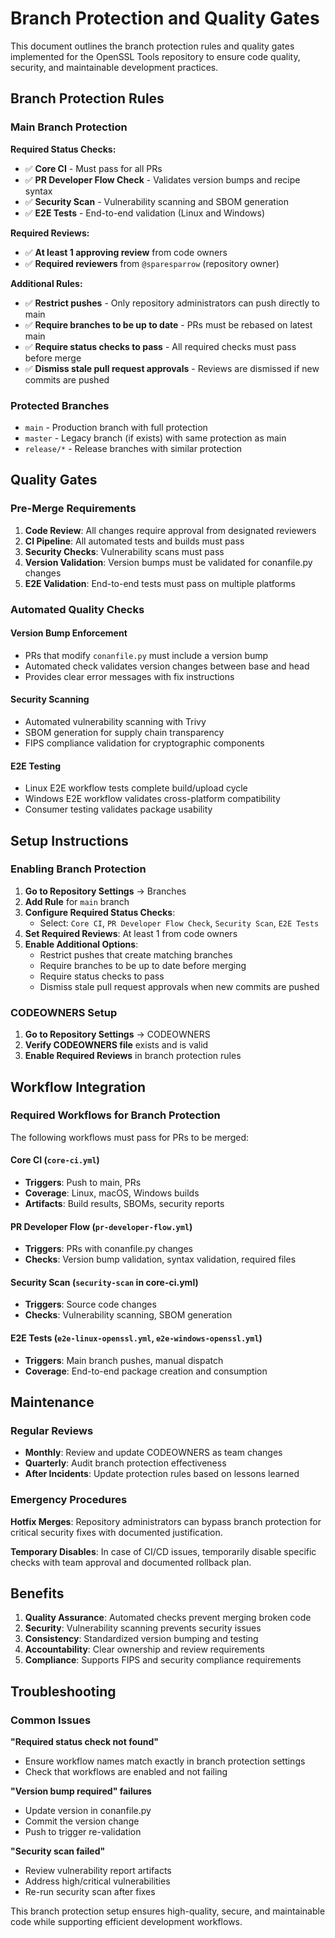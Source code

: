 # Branch Protection and Quality Gates

This document outlines the branch protection rules and quality gates implemented for the OpenSSL Tools repository to ensure code quality, security, and maintainable development practices.

## Branch Protection Rules

### Main Branch Protection

**Required Status Checks:**
- ✅ **Core CI** - Must pass for all PRs
- ✅ **PR Developer Flow Check** - Validates version bumps and recipe syntax
- ✅ **Security Scan** - Vulnerability scanning and SBOM generation
- ✅ **E2E Tests** - End-to-end validation (Linux and Windows)

**Required Reviews:**
- ✅ **At least 1 approving review** from code owners
- ✅ **Required reviewers** from `@sparesparrow` (repository owner)

**Additional Rules:**
- ✅ **Restrict pushes** - Only repository administrators can push directly to main
- ✅ **Require branches to be up to date** - PRs must be rebased on latest main
- ✅ **Require status checks to pass** - All required checks must pass before merge
- ✅ **Dismiss stale pull request approvals** - Reviews are dismissed if new commits are pushed

### Protected Branches

- `main` - Production branch with full protection
- `master` - Legacy branch (if exists) with same protection as main
- `release/*` - Release branches with similar protection

## Quality Gates

### Pre-Merge Requirements

1. **Code Review**: All changes require approval from designated reviewers
2. **CI Pipeline**: All automated tests and builds must pass
3. **Security Checks**: Vulnerability scans must pass
4. **Version Validation**: Version bumps must be validated for conanfile.py changes
5. **E2E Validation**: End-to-end tests must pass on multiple platforms

### Automated Quality Checks

#### Version Bump Enforcement
- PRs that modify `conanfile.py` must include a version bump
- Automated check validates version changes between base and head
- Provides clear error messages with fix instructions

#### Security Scanning
- Automated vulnerability scanning with Trivy
- SBOM generation for supply chain transparency
- FIPS compliance validation for cryptographic components

#### E2E Testing
- Linux E2E workflow tests complete build/upload cycle
- Windows E2E workflow validates cross-platform compatibility
- Consumer testing validates package usability

## Setup Instructions

### Enabling Branch Protection

1. **Go to Repository Settings** → Branches
2. **Add Rule** for `main` branch
3. **Configure Required Status Checks**:
   - Select: `Core CI`, `PR Developer Flow Check`, `Security Scan`, `E2E Tests`
4. **Set Required Reviews**: At least 1 from code owners
5. **Enable Additional Options**:
   - Restrict pushes that create matching branches
   - Require branches to be up to date before merging
   - Require status checks to pass
   - Dismiss stale pull request approvals when new commits are pushed

### CODEOWNERS Setup

1. **Go to Repository Settings** → CODEOWNERS
2. **Verify CODEOWNERS file** exists and is valid
3. **Enable Required Reviews** in branch protection rules

## Workflow Integration

### Required Workflows for Branch Protection

The following workflows must pass for PRs to be merged:

#### Core CI (`core-ci.yml`)
- **Triggers**: Push to main, PRs
- **Coverage**: Linux, macOS, Windows builds
- **Artifacts**: Build results, SBOMs, security reports

#### PR Developer Flow (`pr-developer-flow.yml`)
- **Triggers**: PRs with conanfile.py changes
- **Checks**: Version bump validation, syntax validation, required files

#### Security Scan (`security-scan` in core-ci.yml)
- **Triggers**: Source code changes
- **Checks**: Vulnerability scanning, SBOM generation

#### E2E Tests (`e2e-linux-openssl.yml`, `e2e-windows-openssl.yml`)
- **Triggers**: Main branch pushes, manual dispatch
- **Coverage**: End-to-end package creation and consumption

## Maintenance

### Regular Reviews

- **Monthly**: Review and update CODEOWNERS as team changes
- **Quarterly**: Audit branch protection effectiveness
- **After Incidents**: Update protection rules based on lessons learned

### Emergency Procedures

**Hotfix Merges**: Repository administrators can bypass branch protection for critical security fixes with documented justification.

**Temporary Disables**: In case of CI/CD issues, temporarily disable specific checks with team approval and documented rollback plan.

## Benefits

1. **Quality Assurance**: Automated checks prevent merging broken code
2. **Security**: Vulnerability scanning prevents security issues
3. **Consistency**: Standardized version bumping and testing
4. **Accountability**: Clear ownership and review requirements
5. **Compliance**: Supports FIPS and security compliance requirements

## Troubleshooting

### Common Issues

**"Required status check not found"**
- Ensure workflow names match exactly in branch protection settings
- Check that workflows are enabled and not failing

**"Version bump required" failures**
- Update version in conanfile.py
- Commit the version change
- Push to trigger re-validation

**"Security scan failed"**
- Review vulnerability report artifacts
- Address high/critical vulnerabilities
- Re-run security scan after fixes

This branch protection setup ensures high-quality, secure, and maintainable code while supporting efficient development workflows.
